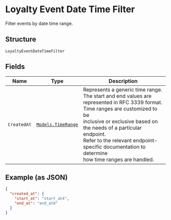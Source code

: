 
# Loyalty Event Date Time Filter

Filter events by date time range.

## Structure

`LoyaltyEventDateTimeFilter`

## Fields

| Name | Type | Description |
|  --- | --- | --- |
| `CreatedAt` | [`Models.TimeRange`](/doc/models/time-range.md) | Represents a generic time range. The start and end values are<br>represented in RFC 3339 format. Time ranges are customized to be<br>inclusive or exclusive based on the needs of a particular endpoint.<br>Refer to the relevant endpoint-specific documentation to determine<br>how time ranges are handled. |

## Example (as JSON)

```json
{
  "created_at": {
    "start_at": "start_at4",
    "end_at": "end_at8"
  }
}
```


